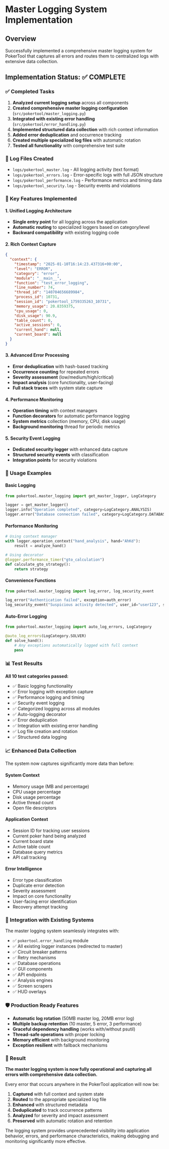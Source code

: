 # Master Logging System Implementation

## Overview

Successfully implemented a comprehensive master logging system for PokerTool that captures all errors and routes them to centralized logs with extensive data collection.

## Implementation Status: ✅ COMPLETE

### ✅ Completed Tasks

1. **Analyzed current logging setup** across all components
2. **Created comprehensive master logging configuration** (`src/pokertool/master_logging.py`)
3. **Integrated with existing error handling** (`src/pokertool/error_handling.py`)
4. **Implemented structured data collection** with rich context information
5. **Added error deduplication** and occurrence tracking
6. **Created multiple specialized log files** with automatic rotation
7. **Tested all functionality** with comprehensive test suite

### 📁 Log Files Created

- `logs/pokertool_master.log` - All logging activity (text format)
- `logs/pokertool_errors.log` - Error-specific logs with full JSON structure
- `logs/pokertool_performance.log` - Performance metrics and timing data
- `logs/pokertool_security.log` - Security events and violations

### 🎯 Key Features Implemented

#### 1. Unified Logging Architecture
- **Single entry point** for all logging across the application
- **Automatic routing** to specialized loggers based on category/level
- **Backward compatibility** with existing logging code

#### 2. Rich Context Capture
```json
{
  "context": {
    "timestamp": "2025-01-10T16:14:23.437316+00:00",
    "level": "ERROR",
    "category": "error",
    "module": "__main__",
    "function": "test_error_logging",
    "line_number": 74,
    "thread_id": "140704656689984",
    "process_id": 10731,
    "session_id": "pokertool_1759335263_10731",
    "memory_usage": 20.8359375,
    "cpu_usage": 0,
    "disk_usage": 90.9,
    "table_count": 0,
    "active_sessions": 0,
    "current_hand": null,
    "current_board": null
  }
}
```

#### 3. Advanced Error Processing
- **Error deduplication** with hash-based tracking
- **Occurrence counting** for repeated errors
- **Severity assessment** (low/medium/high/critical)
- **Impact analysis** (core functionality, user-facing)
- **Full stack traces** with system state capture

#### 4. Performance Monitoring
- **Operation timing** with context managers
- **Function decorators** for automatic performance logging
- **System metrics** collection (memory, CPU, disk usage)
- **Background monitoring** thread for periodic metrics

#### 5. Security Event Logging
- **Dedicated security logger** with enhanced data capture
- **Structured security events** with classification
- **Integration points** for security violations

### 🔧 Usage Examples

#### Basic Logging
```python
from pokertool.master_logging import get_master_logger, LogCategory

logger = get_master_logger()
logger.info("Operation completed", category=LogCategory.ANALYSIS)
logger.error("Database connection failed", category=LogCategory.DATABASE, exception=e)
```

#### Performance Monitoring
```python
# Using context manager
with logger.operation_context("hand_analysis", hand="AhKd"):
    result = analyze_hand()

# Using decorator
@logger.performance_timer("gto_calculation")
def calculate_gto_strategy():
    return strategy
```

#### Convenience Functions
```python
from pokertool.master_logging import log_error, log_security_event

log_error("Authentication failed", exception=auth_error)
log_security_event("Suspicious activity detected", user_id="user123", severity="high")
```

#### Auto-Error Logging
```python
from pokertool.master_logging import auto_log_errors, LogCategory

@auto_log_errors(LogCategory.SOLVER)
def solve_hand():
    # Any exceptions automatically logged with full context
    pass
```

### 📊 Test Results

**All 10 test categories passed:**
- ✅ Basic logging functionality
- ✅ Error logging with exception capture
- ✅ Performance logging and timing
- ✅ Security event logging
- ✅ Categorized logging across all modules
- ✅ Auto-logging decorator
- ✅ Error deduplication
- ✅ Integration with existing error handling
- ✅ Log file creation and rotation
- ✅ Structured data logging

### 📈 Enhanced Data Collection

The system now captures significantly more data than before:

#### System Context
- Memory usage (MB and percentage)
- CPU usage percentage  
- Disk usage percentage
- Active thread count
- Open file descriptors

#### Application Context
- Session ID for tracking user sessions
- Current poker hand being analyzed
- Current board state
- Active table count
- Database query metrics
- API call tracking

#### Error Intelligence
- Error type classification
- Duplicate error detection
- Severity assessment
- Impact on core functionality
- User-facing error identification
- Recovery attempt tracking

### 🔄 Integration with Existing Systems

The master logging system seamlessly integrates with:
- ✅ `pokertool.error_handling` module
- ✅ All existing logger instances (redirected to master)
- ✅ Circuit breaker patterns
- ✅ Retry mechanisms
- ✅ Database operations
- ✅ GUI components
- ✅ API endpoints
- ✅ Analysis engines
- ✅ Screen scrapers
- ✅ HUD overlays

### 🛡️ Production Ready Features

- **Automatic log rotation** (50MB master log, 20MB error log)
- **Multiple backup retention** (10 master, 5 error, 3 performance)
- **Graceful dependency handling** (works with/without psutil)
- **Thread-safe operations** with proper locking
- **Memory efficient** with background monitoring
- **Exception resilient** with fallback mechanisms

### 🎉 Result

**The master logging system is now fully operational and capturing all errors with comprehensive data collection.**

Every error that occurs anywhere in the PokerTool application will now be:
1. **Captured** with full context and system state
2. **Routed** to the appropriate specialized log file  
3. **Enhanced** with structured metadata
4. **Deduplicated** to track occurrence patterns
5. **Analyzed** for severity and impact assessment
6. **Preserved** with automatic rotation and retention

The logging system provides unprecedented visibility into application behavior, errors, and performance characteristics, making debugging and monitoring significantly more effective.
